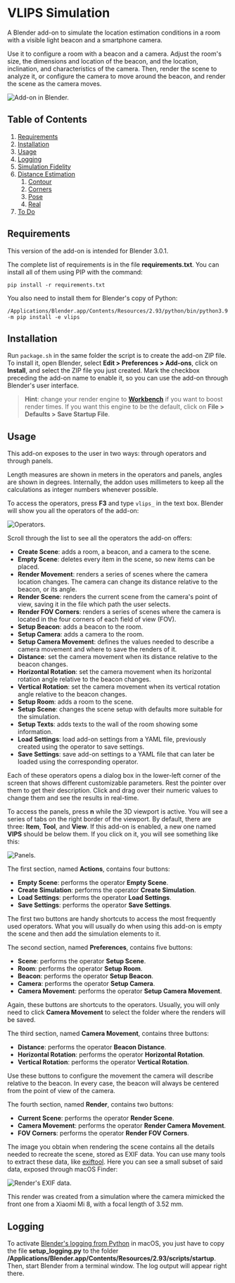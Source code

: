 # VLIPS Simulation

A Blender add-on to simulate the location estimation conditions in a room with a visible light beacon and a smartphone camera.

Use it to configure a room with a beacon and a camera. Adjust the room's size, the dimensions and location of the beacon, and the location, inclination, and characteristics of the camera. Then, render the scene to analyze it, or configure the camera to move around the beacon, and render the scene as the camera moves.

![Add-on in Blender.](images/addon.png "Add-on in Blender")

## Table of Contents

1. [Requirements](#requirements)
2. [Installation](#installation)
3. [Usage](#usage)
4. [Logging](#logging)
5. [Simulation Fidelity](#simulation-fidelity)
6. [Distance Estimation](#distance-estimation)
    1. [Contour](#contour)
    2. [Corners](#corners)
    3. [Pose](#pose)
    4. [Real](#real)
7. [To Do](#to-do)

## Requirements

This version of the add-on is intended for Blender 3.0.1.

The complete list of requirements is in the file **requirements.txt**. You can install all of them using PIP with the command:

```shell
pip install -r requirements.txt
```

You also need to install them for Blender's copy of Python:

```shell
/Applications/Blender.app/Contents/Resources/2.93/python/bin/python3.9 -m pip install -e vlips
```

## Installation

Run `package.sh` in the same folder the script is to create the add-on ZIP file. To install it, open Blender, select **Edit > Preferences > Add-ons**, click on **Install**, and select the ZIP file you just created. Mark the checkbox preceding the add-on name to enable it, so you can use the add-on through Blender's user interface.

> **Hint**: change your render engine to [**Workbench**][workbench] if you want to boost render times. If you want this engine to be the default, click on **File > Defaults > Save Startup File**.

[workbench]: https://docs.blender.org/manual/en/latest/render/workbench/introduction.html "The Workbench Engine is a render engine optimized for fast rendering during modeling and animation preview."

## Usage

This add-on exposes to the user in two ways: through operators and through panels.

Length measures are shown in meters in the operators and panels, angles are shown in degrees. Internally, the addon uses millimeters to keep all the calculations as integer numbers whenever possible.

To access the operators, press **F3** and type `vlips_` in the text box. Blender will show you all the operators of the add-on:

![Operators.](images/operators.png "Operators")

Scroll through the list to see all the operators the add-on offers:

- **Create Scene**: adds a room, a beacon, and a camera to the scene.
- **Empty Scene**: deletes every item in the scene, so new items can be placed.
- **Render Movement**: renders a series of scenes where the camera location changes. The camera can change its distance relative to the beacon, or its angle.
- **Render Scene**: renders the current scene from the camera's point of view, saving it in the file which path the user selects.
- **Render FOV Corners**: renders a series of scenes where the camera is located in the four corners of each field of view (FOV).
- **Setup Beacon**: adds a beacon to the room.
- **Setup Camera**: adds a camera to the room.
- **Setup Camera Movement**: defines the values needed to describe a camera movement and where to save the renders of it.
- **Distance**: set the camera movement when its distance relative to the beacon changes.
- **Horizontal Rotation**: set the camera movement when its horizontal rotation angle relative to the beacon changes.
- **Vertical Rotation**: set the camera movement when its vertical rotation angle relative to the beacon changes.
- **Setup Room**: adds a room to the scene.
- **Setup Scene**: changes the scene setup with defaults more suitable for the simulation.
- **Setup Texts**: adds texts to the wall of the room showing some information.
- **Load Settings**: load add-on settings from a YAML file, previously created using the operator to save settings.
- **Save Settings**: save add-on settings to a YAML file that can later be loaded using the corresponding operator.

Each of these operators opens a dialog box in the lower-left corner of the screen that shows different customizable parameters. Rest the pointer over them to get their description. Click and drag over their numeric values to change them and see the results in real-time.

To access the panels, press **n** while the 3D viewport is active. You will see a series of tabs on the right border of the viewport. By default, there are three: **Item**, **Tool**, and **View**. If this add-on is enabled, a new one named **VIPS** should be below them. If you click on it, you will see something like this:

![Panels.](images/panels.png "Panels")

The first section, named **Actions**, contains four buttons:

- **Empty Scene**: performs the operator **Empty Scene**.
- **Create Simulation**: performs the operator **Create Simulation**.
- **Load Settings**: performs the operator **Load Settings**.
- **Save Settings**: performs the operator **Save Settings**.

The first two buttons are handy shortcuts to access the most frequently used operators. What you will usually do when using this add-on is empty the scene and then add the simulation elements to it.

The second section, named **Preferences**, contains five buttons:

- **Scene**: performs the operator **Setup Scene**.
- **Room**: performs the operator **Setup Room**.
- **Beacon**: performs the operator **Setup Beacon**.
- **Camera**: performs the operator **Setup Camera**.
- **Camera Movement**: performs the operator **Setup Camera Movement**.

Again, these buttons are shortcuts to the operators. Usually, you will only need to click **Camera Movement** to select the folder where the renders will be saved.

The third section, named **Camera Movement**, contains three buttons:

- **Distance**: performs the operator **Beacon Distance**.
- **Horizontal Rotation**: performs the operator **Horizontal Rotation**.
- **Vertical Rotation**: performs the operator **Vertical Rotation**.

Use these buttons to configure the movement the camera will describe relative to the beacon. In every case, the beacon will always be centered from the point of view of the camera.

The fourth section, named **Render**, contains two buttons:

- **Current Scene**: performs the operator **Render Scene**.
- **Camera Movement**: performs the operator **Render Camera Movement**.
- **FOV Corners**: performs the operator **Render FOV Corners**.

The image you obtain when rendering the scene contains all the details needed to recreate the scene, stored as EXIF data. You can use many tools to extract these data, like [exiftool][exiftool]. Here you can see a small subset of said data, exposed through macOS Finder:

![Render's EXIF data.](images/render.png "Render's EXIF data")

This render was created from a simulation where the camera mimicked the front one from a Xiaomi Mi 8, with a focal length of 3.52 mm.

[exiftool]: https://exiftool.org "ExifTool is a platform-independent Perl library plus a command-line application for reading, writing and editing meta information in a wide variety of files."

## Logging

To activate [Blender's logging from Python][logging] in macOS, you just have to copy the file **setup_logging.py** to the folder **/Applications/Blender.app/Contents/Resources/2.93/scripts/startup**. Then, start Blender from a terminal window. The log output will appear right there.

[logging]: https://code.blender.org/2016/05/logging-from-python-code-in-blender/ "Logging from Python code in Blender"
